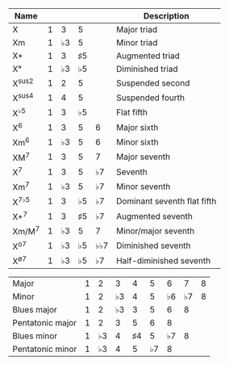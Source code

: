 

| Name |  |  |  |  | Description |
| - | - | - | - | - | - |
| X | 1 | 3 | 5 |  | Major triad |
| Xm | 1 | ♭3 | 5 |  | Minor triad |
| X+ | 1 | 3 | ♯5 |  | Augmented triad |
| Xᵒ | 1 | ♭3 | ♭5 |  | Diminished triad |
| X<sup>sus2</sup> | 1 | 2 | 5 |  | Suspended second |
| X<sup>sus4</sup> | 1 | 4 | 5 |  | Suspended fourth |
| X<sup>♭5</sup> | 1 | 3 | ♭5 |  | Flat fifth |
| X<sup>6</sup> | 1 | 3 | 5 | 6 | Major sixth |
| Xm<sup>6</sup> | 1 | ♭3 | 5 | 6 | Minor sixth |
| XM<sup>7</sup> | 1 | 3 | 5 | 7 | Major seventh |
| X<sup>7</sup> | 1 | 3 | 5 | ♭7 | Seventh |
| Xm<sup>7</sup> | 1 | ♭3 | 5 | ♭7 | Minor seventh |
| X<sup>7♭5</sup> | 1 | 3 | ♭5 | ♭7 | Dominant seventh flat fifth |
| X+<sup>7</sup> | 1 | 3 | ♯5 | ♭7 | Augmented seventh |
| Xm/M<sup>7</sup> | 1 | ♭3 | 5 | 7 | Minor/major seventh |
| X<sup>o7</sup> | 1 | ♭3 | ♭5 | ♭♭7 | Diminished seventh |
| X<sup>ø7</sup> | 1 | ♭3 | ♭5 | ♭7 | Half-diminished seventh |


|  |  |  |  |  |  |  |  |  |
| - | - | - | - | - | - | - | - | - |
| Major | 1 | 2 | 3 | 4 | 5 | 6 | 7 | 8 |
| Minor | 1 | 2 | ♭3 | 4 | 5 | ♭6 | ♭7 | 8 |
| Blues major | 1 | 2 | ♭3 | 3 | 5 | 6 | 8 |  |
| Pentatonic major | 1 | 2 | 3 | 5 | 6 | 8 |  |  |
| Blues minor | 1 | ♭3 | 4 | ♯4 | 5 | ♭7 | 8 |  |
| Pentatonic minor | 1 | ♭3 | 4 | 5 | ♭7 | 8 |  |  |
